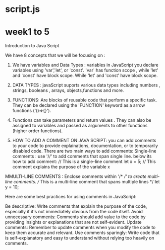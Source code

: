 # script.js
# week1 to 5 
Introduction to Java Script

We have 8 concepts that we will be focusing on : 
1. We have variables and Data Types : variables in JavaScript you declare variables using 'var','let', or 'const'. 'var' has function scope , while 'let' and 'const' have block scope. While 'let' and 'const' have block scope.
2. DATA TYPES : javaScript suports various data types including numbers , strings, booleans , arrays, objects,functions and more.
3. FUNCTIONS: Are blocks of reusable code that perform a specific task. They can be declared using the 'FUNCTION' keyword as a arrow functions ('()=>{}').
4. Functions can take parameters and return values . They can also be assigned to variables and passed as arguments to other functions (higher order functions).

5. HOW TO ADD A COMMENT ON JAVA SCRIPT: you can add comments to your code to provide explainations, documentation, or to temporarily disabled code. There are two main ways to add comments: Single-line comments : use '//' to add comments that span single line. below its how to add comment:
  // This is a single-line comment
let x = 5; // This comment explains the purpose of the variable x

MMULTI-LINE COMMENTS : Enclose comments within '/* */' to create multi-line comments. 
/* This is a multi-line comment
   that spans multiple lines */
let y = 10;

Here are some best practices for using comments in JavaScript:

Be descriptive: Write comments that explain the purpose of the code, especially if it's not immediately obvious from the code itself.
Avoid unnecessary comments: Comments should add value to the code by providing insights or explanations that are not self-evident.
Update comments: Remember to update comments when you modify the code to keep them accurate and relevant.
Use comments sparingly: Write code that is self-explanatory and easy to understand without relying too heavily on comments.

